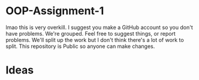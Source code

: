 # OOP-Assignment-1
lmao this is very overkill.
I suggest you make a GitHub account so you don't have problems.
We're grouped. Feel free to suggest things, or report problems. We'll split up the work but I don't think there's a lot of work to split.
This repository is Public so anyone can make changes.



# Ideas
